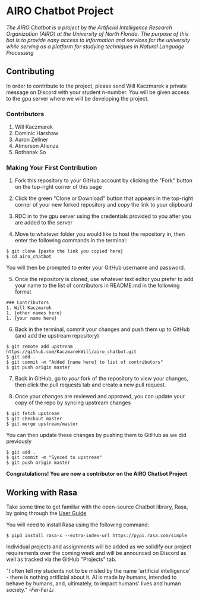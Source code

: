 # AIRO Chatbot Project
*The AIRO Chatbot is a project by the Artificial Intelligence Research Organization (AIRO) at the University of North Florida. The purpose of this bot is to provide easy access to information and services for the university while serving as a platform for studying techniques in Natural Language Processing*

## Contributing
In order to contribute to the project, please send Will Kaczmarek a private message on Discord with your student n-number. You will be given access to the gpu server where we will be developing the project.

### Contributors
1. Will Kaczmarek
1. Dominic Harshaw
1. Aaron Zellner 
1. Atmerson Atienza
1. Rothanak So

### Making Your First Contribution
1. Fork this repository to your GitHub account by clicking the "Fork" button on the top-right corner of this page

2. Click the green "Clone or Download" button that appears in the top-right corner of your new forked repository and copy the link to your clipboard

3. RDC in to the gpu server using the credentials provided to you after you are added to the server

4. Move to whatever folder you would like to host the repository in, then enter the following commands in the terminal:
```
$ git clone {paste the link you copied here}
$ cd airo_chatbot
```
You will then be prompted to enter your GitHub username and password. 

5. Once the repository is cloned, use whatever text editor you prefer to add your name to the list of contributors in README.md in the following format
  ```
  ### Contributors
  1. Will Kaczmarek
  1. {other names here}
  1. {your name here}
  ```

6. Back in the terminal, commit your changes and push them up to GitHub (and add the upstream repository)
```
$ git remote add upstream https://github.com/KaczmarekWill/airo_chatbot.git
$ git add .
$ git commit -m "Added {name here} to list of contributors"
$ git push origin master
```

7. Back in GitHub, go to *your* fork of the repository to view your changes, then click the pull requests tab and create a new pull request.

8. Once your changes are reviewed and approved, you can update your copy of the repo by syncing upstream changes
```
$ git fetch upstream
$ git checkout master
$ git merge upstream/master
```
You can then update these changes by pushing them to GitHub as we did previously
```
$ git add .
$ git commit -m "Synced to upstream"
$ git push origin master
```
**Congratulations! You are now a contributor on the AIRO Chatbot Project**

## Working with Rasa
Take some time to get familiar with the open-source Chatbot library, Rasa, by going through the [User Guide](https://rasa.com/docs/rasa/user-guide/installation/)

You will need to install Rasa using the following command:
```
$ pip3 install rasa-x --extra-index-url https://pypi.rasa.com/simple
```

Individual projects and assignments will be added as we solidify our project requirements over the coming week and will be announced on Discord as well as tracked via the GitHub "Projects" tab.

"I often tell my students not to be misled by the name 'artificial intelligence' - there is nothing artificial about it. AI is made by humans, intended to behave by humans, and, ultimately, to impact humans' lives and human society." -*Fei-Fei Li*

